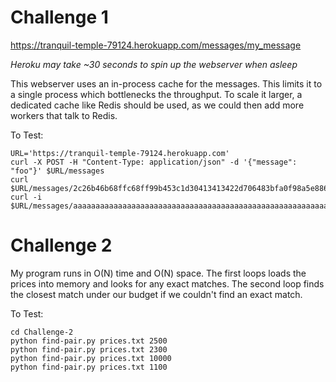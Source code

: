 # Challenge 1

https://tranquil-temple-79124.herokuapp.com/messages/my_message

*Heroku may take ~30 seconds to spin up the webserver when asleep*

This webserver uses an in-process cache for the messages. This limits it to a single process which bottlenecks the throughput. To scale it larger, a dedicated cache like Redis should be used, as we could then add more workers that talk to Redis.

To Test:
```
URL='https://tranquil-temple-79124.herokuapp.com'
curl -X POST -H "Content-Type: application/json" -d '{"message": "foo"}' $URL/messages
curl $URL/messages/2c26b46b68ffc68ff99b453c1d30413413422d706483bfa0f98a5e886266e7ae
curl -i $URL/messages/aaaaaaaaaaaaaaaaaaaaaaaaaaaaaaaaaaaaaaaaaaaaaaaaaaaaaaaaaaaaaaaa
```

# Challenge 2

My program runs in O(N) time and O(N) space. The first loops loads the prices into memory and looks for any exact matches. The second loop finds the closest match under our budget if we couldn't find an exact match.

To Test:
```
cd Challenge-2
python find-pair.py prices.txt 2500
python find-pair.py prices.txt 2300
python find-pair.py prices.txt 10000
python find-pair.py prices.txt 1100
```
